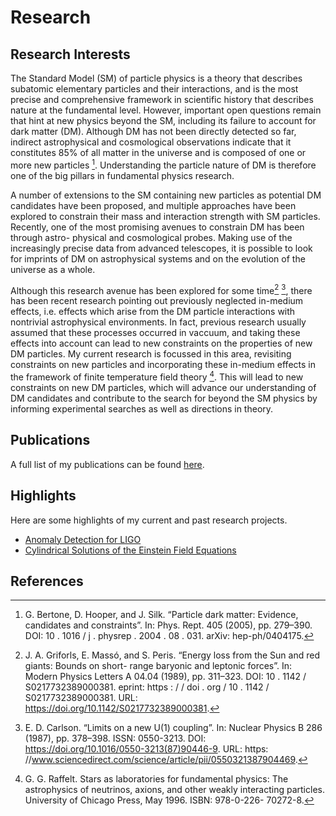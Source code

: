 # Research

## Research Interests

The Standard Model (SM) of particle physics is a theory that describes subatomic elementary particles
and their interactions, and is the most precise and comprehensive framework in scientific history that
describes nature at the fundamental level. However, important open questions remain that hint at new
physics beyond the SM, including its failure to account for dark matter (DM). Although DM has not been
directly detected so far, indirect astrophysical and cosmological observations indicate that it constitutes
85% of all matter in the universe and is composed of one or more new particles [^1]. Understanding the
particle nature of DM is therefore one of the big pillars in fundamental physics research.

A number of extensions to the SM containing new particles as potential DM candidates have been
proposed, and multiple approaches have been explored to constrain their mass and interaction strength
with SM particles. Recently, one of the most promising avenues to constrain DM has been through astro-
physical and cosmological probes. Making use of the increasingly precise data from advanced telescopes,
it is possible to look for imprints of DM on astrophysical systems and on the evolution of the universe as
a whole. 

Although this research avenue has been explored for some time[^2] [^3], there has been recent research pointing out previously neglected in-medium effects, i.e. effects which arise from the DM particle interactions with nontrivial astrophysical environments. In fact, previous research usually assumed that these processes occurred in vaccuum, and taking these effects into account can lead to new constraints on the properties of new DM particles. My current research is focussed in this area, revisiting constraints on new particles and incorporating these in-medium effects in the framework of finite temperature field theory [^4]. This will lead to new constraints on new DM particles, which will advance our understanding of DM candidates and contribute to the search for
beyond the SM physics by informing experimental searches as well as directions in theory.

## Publications

A full list of my publications can be found [here](./all_publications.md).

## Highlights

Here are some highlights of my current and past research projects. 

 - [Anomaly Detection for LIGO](./highlights/LIGO/index.md)
 - [Cylindrical Solutions of the Einstein Field Equations](./highlights/cylindrical_solutions/index.md)




## References

[^1]: G. Bertone, D. Hooper, and J. Silk. “Particle dark matter: Evidence, candidates and constraints”.
In: Phys. Rept. 405 (2005), pp. 279–390. DOI: 10 . 1016 / j . physrep . 2004 . 08 . 031. arXiv:
hep-ph/0404175.

[^2]: J. A. Griforls, E. Massó, and S. Peris. “Energy loss from the Sun and red giants: Bounds on short-
range baryonic and leptonic forces”. In: Modern Physics Letters A 04.04 (1989), pp. 311–323. DOI:
10 . 1142 / S0217732389000381. eprint: https : / / doi . org / 10 . 1142 / S0217732389000381.
URL: https://doi.org/10.1142/S0217732389000381.

[^3]: E. D. Carlson. “Limits on a new U(1) coupling”. In: Nuclear Physics B 286 (1987), pp. 378–398.
ISSN: 0550-3213. DOI: https://doi.org/10.1016/0550-3213(87)90446-9. URL: https:
//www.sciencedirect.com/science/article/pii/0550321387904469.

[^4]: G. G. Raffelt. Stars as laboratories for fundamental physics: The astrophysics of neutrinos, axions,
and other weakly interacting particles. University of Chicago Press, May 1996. ISBN: 978-0-226-
70272-8.

